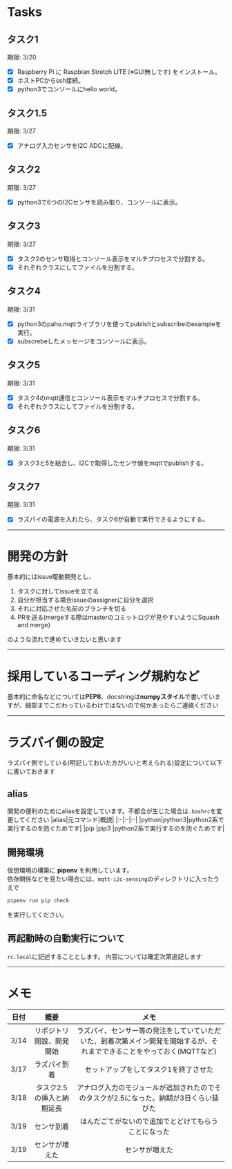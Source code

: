 # Tasks
## タスク1
期限: 3/20
- [x] Raspberry Pi に Raspbian Stretch LITE (※GUI無しです) をインストール。
- [x] ホストPCからssh接続。
- [x] python3でコンソールにhello world。
## タスク1.5
期限: 3/27
- [x] アナログ入力センサをI2C ADCに配線。
## タスク2
期限: 3/27
- [x] python3で6つのI2Cセンサを読み取り、コンソールに表示。
## タスク3
期限: 3/27
- [x] タスク2のセンサ取得とコンソール表示をマルチプロセスで分割する。
- [x] それぞれクラスにしてファイルを分割する。
## タスク4
期限: 3/31
- [x] python3のpaho.mqttライブラリを使ってpublishとsubscribeのexampleを実行。
- [x] subscrebeしたメッセージをコンソールに表示。
## タスク5
期限: 3/31
- [x] タスク4のmqtt通信とコンソール表示をマルチプロセスで分割する。
- [x] それぞれクラスにしてファイルを分割する。
## タスク6
期限: 3/31
- [x] タスク3と5を結合し、I2Cで取得したセンサ値をmqttでpublishする。
## タスク7
期限: 3/31
- [x] ラズパイの電源を入れたら、タスク6が自動で実行できるようにする。

---

# 開発の方針
基本的にはissue駆動開発とし、
1. タスクに対してissueを立てる
2. 自分が担当する場合issueのassignerに自分を選択
2. それに対応させた名前のブランチを切る
3. PRを送る(mergeする際はmasterのコミットログが見やすいようにSquash and merge)

のような流れで進めていきたいと思います

---

# 採用しているコーディング規約など
基本的に命名などについては**PEP8**、docstringは**numpyスタイル**で書いていますが、細部までこだわっているわけではないので何かあったらご連絡ください

---

# ラズパイ側の設定
ラズパイ側でしている(明記しておいた方がいいと考えられる)設定について以下に書いておきます

## alias
開発の便利のためにaliasを設定しています。不都合が生じた場合は`.bashrc`を変更してください
|alias|元コマンド|概説|
|:-|:-|:-|
|python|python3|python2系で実行するのを防ぐためです|
|pip   |pip3   |python2系で実行するのを防ぐためです|

## 開発環境
仮想環境の構築に **pipenv** を利用しています。  
依存関係などを見たい場合には、`mqtt-i2c-sensing`のディレクトリに入ったうえで
```bash
pipenv run pip check
```
を実行してください。


## 再起動時の自動実行について
`rc.local`に記述することとします。
内容については確定次第追記します

---

# メモ
|日付|概要|メモ|
|:-:|:-:|:-:|
|3/14|リポジトリ開設、開発開始|ラズパイ、センサー等の発注をしていていただいた、到着次第メイン開発を開始するが、それまでできることをやっておく(MQTTなど)|
|3/17|ラズパイ到着|セットアップをしてタスク1を終了させた|
|3/18|タスク2.5の挿入と納期延長|アナログ入力のモジュールが追加されたのでそのタスクが2.5になった。納期が3日くらい延びた|
|3/19|センサ到着|はんだごてがないので追加でとどけてもらうことになった|
|3/19|センサが増えた|センサが増えた|

